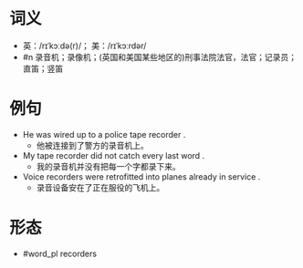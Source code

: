 # 词义
- 英：/rɪˈkɔːdə(r)/； 美：/rɪˈkɔːrdər/
- #n 录音机；录像机；(英国和美国某些地区的)刑事法院法官，法官；记录员；直笛；竖笛
# 例句
- He was wired up to a police tape recorder .
	- 他被连接到了警方的录音机上。
- My tape recorder did not catch every last word .
	- 我的录音机并没有把每一个字都录下来。
- Voice recorders were retrofitted into planes already in service .
	- 录音设备安在了正在服役的飞机上。
# 形态
- #word_pl recorders
